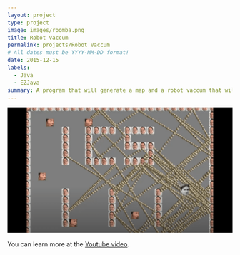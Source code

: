 ```yaml
---
layout: project
type: project
image: images/roomba.png
title: Robot Vaccum
permalink: projects/Robot Vaccum
# All dates must be YYYY-MM-DD format!
date: 2015-12-15
labels:
  - Java
  - EZJava
summary: A program that will generate a map and a robot vaccum that will navigate around it.
---
```


<img class="ui medium right floated rounded image" src="../images/roomba.png">



 You can learn more at the [Youtube video](https://www.youtube.com/watch?v=z9mVjyQFwkM&feature=youtu.be).
